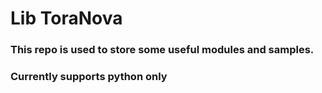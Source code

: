 # Lib ToraNova

### This repo is used to store some useful modules and samples.

### Currently supports python only
